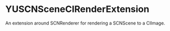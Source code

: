 # YUSCNSceneCIRenderExtension
An extension around SCNRenderer for rendering a SCNScene to a CIImage.
